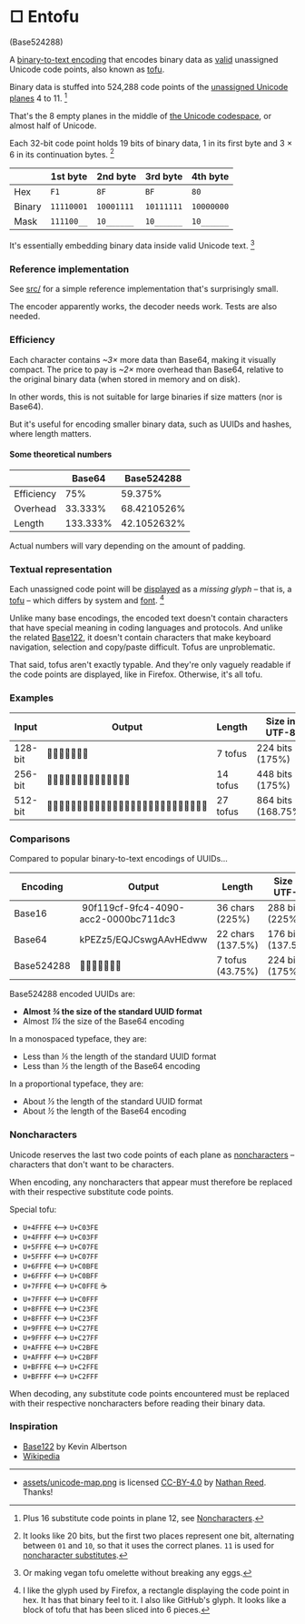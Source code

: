 # □ Entofu

(Base524288)

A [binary-to-text encoding](https://en.wikipedia.org/wiki/Binary-to-text_encoding) that encodes binary data as [valid](https://www.unicode.org/faq/basic_q.html#12) unassigned Unicode code points, also known as [tofu](https://en.wiktionary.org/wiki/tofu#English:_undisplayable_character).

Binary data is stuffed into 524,288 code points of the [unassigned Unicode planes](https://en.wikipedia.org/wiki/Plane_(Unicode)#Unassigned_planes) 4 to 11. [^1]

That's the 8 empty planes in the middle of [the Unicode codespace](/assets/unicode-map.png), or almost half of Unicode.

Each 32-bit code point holds 19 bits of binary data, 1 in its first byte and 3 × 6 in its continuation bytes. [^2]

|        | 1st byte   | 2nd byte   | 3rd byte   | 4th byte   |
| ------ | ---------- | ---------- | ---------- | ---------- |
| Hex    | `F1`       | `8F`       | `BF`       | `80`       |
| Binary | `11110001` | `10001111` | `10111111` | `10000000` |
| Mask   | `111100__` | `10______` | `10______` | `10______` |

It's essentially embedding binary data inside valid Unicode text. [^3]


### Reference implementation

See [src/](./src/index.ts) for a simple reference implementation that's surprisingly small.

The encoder apparently works, the decoder needs work. Tests are also needed.


### Efficiency

Each character contains _~3×_ more data than Base64, making it visually compact. The price to pay is _~2×_ more overhead than Base64, relative to the original binary data (when stored in memory and on disk).

In other words, this is not suitable for large binaries if size matters (nor is Base64).

But it's useful for encoding smaller binary data, such as UUIDs and hashes, where length matters.

#### Some theoretical numbers

|            | Base64   | Base524288  |
| ---------- | -------- | ----------- |
| Efficiency | 75%      | 59.375%     |
| Overhead   | 33.333%  | 68.4210526% |
| Length     | 133.333% | 42.1052632% |

Actual numbers will vary depending on the amount of padding.


### Textual representation

Each unassigned code point will be [displayed](https://www.unicode.org/faq/unsup_char.html) as a _missing glyph_ – that is, a [tofu](https://en.wiktionary.org/wiki/tofu#English:_undisplayable_character) – which differs by system and [font](https://learn.microsoft.com/en-us/typography/opentype/spec/recom#glyph-0-the-notdef-glyph). [^4]

Unlike many base encodings, the encoded text doesn't contain characters that have special meaning in coding languages and protocols. And unlike the related [Base122](#inspiration), it doesn't contain characters that make keyboard navigation, selection and copy/paste difficult. Tofus are unproblematic.

That said, tofus aren't exactly typable. And they're only vaguely readable if the code points are displayed, like in Firefox. Otherwise, it's all tofu.

### Examples

| Input   | Output                      | Length   | Size in UTF-8      |
| ------- | --------------------------- | -------- | ------------------ |
| 128-bit | 򂓧򒳫񴮕񯐨򼶘񅼍򈦠                     | 7 tofus  | 224 bits (175%)    |
| 256-bit | 򏘲񭯸򡋒񅉚񈭼򛬚񛊌򡡴񛕱򥕩򯿖򞞨񂔜򰠀              | 14 tofus | 448 bits (175%)    |
| 512-bit | 򱞂򶭼񰈶򫺬򞗅򧤝򵿕򊓱񎳱񭾡񁿄򮚗񳶂򞥵񰈣񼸇򱟆򐗑񍰒򠂸򵣬񆢱񙂙񇍁񙧠񥬷񫛞 | 27 tofus | 864 bits (168.75%) |


### Comparisons

Compared to popular binary-to-text encodings of UUIDs…

| Encoding     | Output                               | Length            | Size in UTF-8     |
| ------------ | ------------------------------------ | ----------------- | ----------------- |
| Base16       | 90f119cf-9fc4-4090-acc2-0000bc711dc3 | 36 chars (225%)   | 288 bits (225%)   |
| Base64       | kPEZz5/EQJCswgAAvHEdww               | 22 chars (137.5%) | 176 bits (137.5%) |
| Base524288   | 򩦠򄢧򮨲񞌶񒧼񳓜񶄠                              | 7 tofus (43.75%)  | 224 bits (175%)   |

Base524288 encoded UUIDs are:
- **Almost _¾_ the size of the standard UUID format**
- Almost _1¼_ the size of the Base64 encoding

In a monospaced typeface, they are:
- Less than _⅕_ the length of the standard UUID format
- Less than _⅓_ the length of the Base64 encoding

In a proportional typeface, they are:
- About _⅓_ the length of the standard UUID format
- About _½_ the length of the Base64 encoding


### Noncharacters

Unicode reserves the last two code points of each plane as [noncharacters](https://www.unicode.org/faq/private_use.html#noncharacters) – characters that don't want to be characters.

When encoding, any noncharacters that appear must therefore be replaced with their respective substitute code points.

Special tofu:
- `U+4FFFE` ⟷ `U+C03FE`
- `U+4FFFF` ⟷ `U+C03FF`
- `U+5FFFE` ⟷ `U+C07FE`
- `U+5FFFF` ⟷ `U+C07FF`
- `U+6FFFE` ⟷ `U+C0BFE`
- `U+6FFFF` ⟷ `U+C0BFF`
- `U+7FFFE` ⟷ `U+C0FFE` ☕️
- `U+7FFFF` ⟷ `U+C0FFF`
- `U+8FFFE` ⟷ `U+C23FE`
- `U+8FFFF` ⟷ `U+C23FF`
- `U+9FFFE` ⟷ `U+C27FE`
- `U+9FFFF` ⟷ `U+C27FF`
- `U+AFFFE` ⟷ `U+C2BFE`
- `U+AFFFF` ⟷ `U+C2BFF`
- `U+BFFFE` ⟷ `U+C2FFE`
- `U+BFFFF` ⟷ `U+C2FFF`

When decoding, any substitute code points encountered must be replaced with their respective noncharacters before reading their binary data.


### Inspiration

- [Base122](https://blog.kevinalbs.com/base122) by Kevin Albertson
- [Wikipedia](https://en.wikipedia.org/wiki/Base64#Applications_not_compatible_with_RFC_4648_Base64)

---

- [assets/unicode-map.png](/assets/unicode-map.png) is licensed [CC-BY-4.0](https://creativecommons.org/licenses/by/4.0/) by [Nathan Reed](https://www.reedbeta.com/blog/programmers-intro-to-unicode/). Thanks!


[^1]: Plus 16 substitute code points in plane 12, see [Noncharacters](#noncharacters).
[^2]: It looks like 20 bits, but the first two places represent one bit, alternating between `01` and `10`, so that it uses the correct planes. `11` is used for [noncharacter substitutes](#noncharacters).
[^3]: Or making vegan tofu omelette without breaking any eggs.
[^4]: I like the glyph used by Firefox, a rectangle displaying the code point in hex. It has that binary feel to it. I also like GitHub's glyph. It looks like a block of tofu that has been sliced into 6 pieces.
